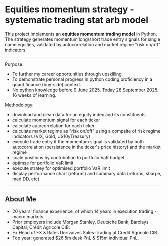 # Equities momentum strategy - systematic trading stat arb model

This project implements an **equities momentum trading model** in Python.  
The strategy generates momentum long/short trade entry signals for single name equities, validated by autocorrelation and market regime "risk on/off" indicators.

---

Purpose:
- To further my career opportunities through upskilling.
- To demonstrate personal progress in python coding proficiency in a quant finance (buy-side) context.
- No python knowledge before 9 June 2025. Today 28 September 2025. 16 weeks of learning.

Methodology:
- download and clean data for an equity index and its constituents
- calculate momentum signal for each ticker
- calculate autocorrelation for each ticker
- calculate market regime as "risk on/off" using a compsite of risk regime indicators (VIX, Gold, US10yTreasury)
- execute trade entry if the momentum signal is validated by both autocorrelation (persistence in the ticker's price history) and the market regime
- scale positions by contribution to portfolio VaR budget
- optimse for portfolio VaR limit
- execute stratey for optimised portfolio VaR limit
- display performance chart (returns) and summary data (returns, sharpe, mad DD, etc)

---

## About Me
- 20 years' finance experience, of which 14 years in execution trading - macro markets.
- Prior employers include Morgan Stanley, Deutsche Bank, Barclays Capital, Crédit Agricole CIB.
- Ex Head of FX & Rates Derivaives Sales-Trading at Credit Agricole CIB.
- Top year: generated $26.5m desk PnL & $15m individual PnL.
